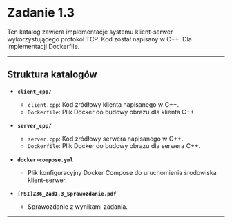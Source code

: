 # Zadanie 1.3

Ten katalog zawiera implementacje systemu klient-serwer wykorzystującego protokół TCP. Kod został napisany w C++. Dla implementacji Dockerfile.

---

## Struktura katalogów

- **`client_cpp/`**  
  - `client.cpp`: Kod źródłowy klienta napisanego w C++.
  - `Dockerfile`: Plik Docker do budowy obrazu dla klienta C++.

- **`server_cpp/`**  
  - `server.cpp`: Kod źródłowy serwera napisanego w C++.
  - `Dockerfile`: Plik Docker do budowy obrazu dla serwera C++.

- **`docker-compose.yml`**  
  - Plik konfiguracyjny Docker Compose do uruchomienia środowiska klient-serwer.

- **`[PSI]Z36_Zad1.3_Sprawozdanie.pdf`**  
  - Sprawozdanie z wynikami zadania.

---
